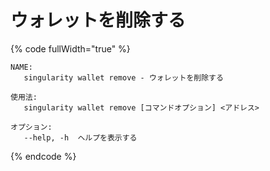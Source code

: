 # ウォレットを削除する

{% code fullWidth="true" %}
```
NAME:
   singularity wallet remove - ウォレットを削除する

使用法:
   singularity wallet remove [コマンドオプション] <アドレス>

オプション:
   --help, -h  ヘルプを表示する
```
{% endcode %}